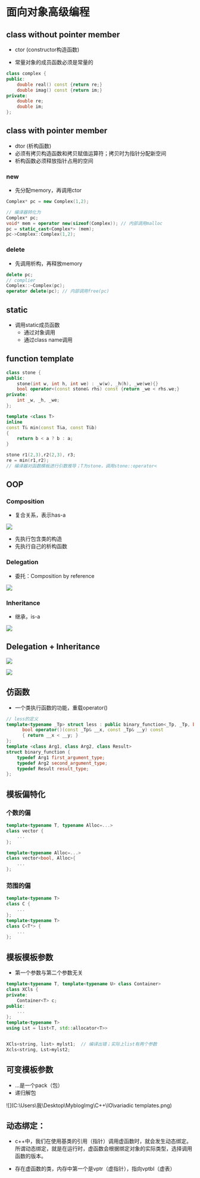 # 面向对象高级编程

## class without pointer member

- ctor (constructor构造函数)

- 常量对象的成员函数必须是常量的

~~~c++
class complex {
public:
    double real() const {return re;}
    double imag() const {return im;}
private:    
    double re;
    double im;
};
~~~

## class with pointer member

- dtor (析构函数)
- 必须有拷贝构造函数和拷贝赋值运算符；拷贝时为指针分配新空间
- 析构函数必须释放指针占用的空间

### new

- 先分配memory，再调用ctor

~~~c++
Complex* pc = new Complex(1,2);

// 编译器转化为
Complex* pc;
void* mem = operator new(sizeof(Complex)); // 内部调用malloc
pc = static_cast<Complex*> (mem);
pc->Complex::Complex(1,2);
~~~

### delete

- 先调用析构，再释放memory

~~~c++
delete pc;
// complier
Complex::~Complex(pc);
operator delete(pc); // 内部调用free(pc)
~~~

## static 

- 调用static成员函数
  - 通过对象调用
  - 通过class name调用

## function template

~~~c++
class stone {
public:
    stone(int w, int h, int we) : _w(w), _h(h), _we(we){}
  	bool operator<(const stone& rhs) const {return _we < rhs.we;}
private:
    int _w, _h, _we;
};

template <class T>
inline
const T& min(const T&a, const T&b)
{
    return b < a ? b : a;
}

stone r1(2,3),r2(2,3), r3;
re = min(r1,r2);
// 编译器对函数模板进行引数推导；T为stone，调用stone::operator<
~~~

## OOP

### Composition

- 复合关系，表示has-a

![](C:\Users\我\Desktop\MyblogImg\C++\IO\composition.png)

- 先执行包含类的构造
- 先执行自己的析构函数

### Delegation

- 委托：Composition by reference

![](C:\Users\我\Desktop\MyblogImg\C++\IO\delegation.png)

### Inheritance

- 继承，is-a

![](C:\Users\我\Desktop\MyblogImg\C++\IO\Inheritance.png)

## Delegation + Inheritance

![](C:\Users\我\Desktop\MyblogImg\C++\IO\delegation+inheritance.png)

![](C:\Users\我\Desktop\MyblogImg\C++\IO\delegation+inheritance2.png)

## 仿函数

- 一个类执行函数的功能，重载operator()

~~~c++
// less的定义
template<typename _Tp> struct less : public binary_function<_Tp, _Tp, bool> {
      bool operator()(const _Tp& __x, const _Tp& __y) const
      { return __x < __y; }
};
template <class Arg1, class Arg2, class Result>
struct binary_function {
	typedef Arg1 first_argument_type;
	typedef Arg2 second_argument_type;
	typedef Result result_type;
};
~~~

## 模板偏特化

### 个数的偏

~~~C++
template<typename T, typename Alloc=...>
class vector {
	...
};

template<typename Alloc=...>
class vector<bool, Alloc>{
	...
};
~~~

### 范围的偏

~~~c++
template<typename T>
class C {
	...  
};
template<typename T>
class C<T*> {
    ...
};
~~~

## 模板模板参数

- 第一个参数与第二个参数无关

~~~c++
template<typename T, template<typename U> class Container>
class XCls {
private:
	Container<T> c;
public:
	...
};
template<typename T>
using Lst = list<T, std::allocator<T>>


XCls<string, list> mylst1;	// 编译出错；实际上list有两个参数
Xcls<string, Lst>mylst2;
~~~

## 可变模板参数

- ...是一个pack（包）
- 递归解包

![](C:\Users\我\Desktop\MyblogImg\C++\IO\variadic templates.png)

## 动态绑定：

- c++中，我们在使用基类的引用（指针）调用虚函数时，就会发生动态绑定。所谓动态绑定，就是在运行时，虚函数会根据绑定对象的实际类型，选择调用函数的版本。

- 存在虚函数的类，内存中第一个是vptr（虚指针），指向vptbl（虚表）

